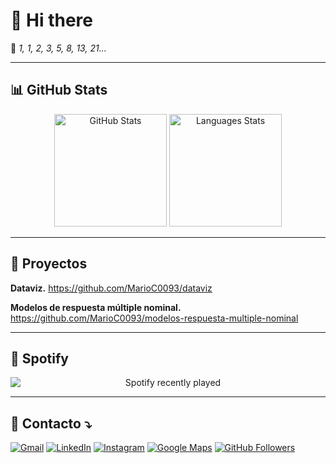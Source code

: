 <h1 align="left">👋 Hi there</h1>

📌 *1, 1, 2, 3, 5, 8, 13, 21...*  

---

## 📊 GitHub Stats
<div align="center">
  <img title="Stats" src="https://github-readme-stats.vercel.app/api?username=MarioC0093&show_icons=true&include_all_commits=true&count_private=true&theme=dracula&hide_border=true" height="180" alt="GitHub Stats" />
  <img title="Languages" src="https://github-readme-stats.vercel.app/api/top-langs?username=MarioC0093&layout=compact&langs_count=5&theme=dracula&hide_border=true" height="180" alt="Languages Stats" />
</div>

---

## 📢 Proyectos

**Dataviz.** https://github.com/MarioC0093/dataviz

**Modelos de respuesta múltiple nominal.** https://github.com/MarioC0093/modelos-respuesta-multiple-nominal

---

## 🎵 Spotify

<div  href="https://open.spotify.com/user/marius0093"; align="center">
   <img src="https://spotify-recently-played-readme.vercel.app/api?user=marius0093&count=5" alt="Spotify recently played" style="display: block; margin: auto;"/>
</div>

---

## 💌 Contacto ⤵️

<p align="left">
  <a href="mailto:mmario.ccamacho@gmail.com" title="Gmail">
  <img src="https://img.shields.io/badge/-Gmail-FF0000?style=flat-square&logo=gmail&logoColor=white" alt="Gmail"/></a>

  <a href="https://linkedin.com/in/mario-camacho-b98462ab" title="LinkedIn">
  <img src="https://img.shields.io/badge/-Linkedin-0e76a8?style=flat-square&logo=Linkedin&logoColor=white" alt="LinkedIn"/></a>

  <a href="https://www.instagram.com/pltshow_" title="Instagram">
  <img src="https://img.shields.io/badge/-Instagram-DF0174?style=flat-square&logo=instagram&logoColor=white" alt="Instagram"/></a>

  <a href="https://www.google.com/maps/@-3.70281250,40.45456250/" title="Google Maps">
  <img src="https://img.shields.io/badge/-Google_Maps-brightgreen?style=flat-square&logo=googlemaps&logoColor=white" alt="Google Maps"/></a>

  <a href="https://github.com/MarioC0093" title="GitHub" target="_blank">
  <img src="https://img.shields.io/github/followers/MarioC0093?label=Follow&style=social" alt="GitHub Followers"/> </a>
</p>

